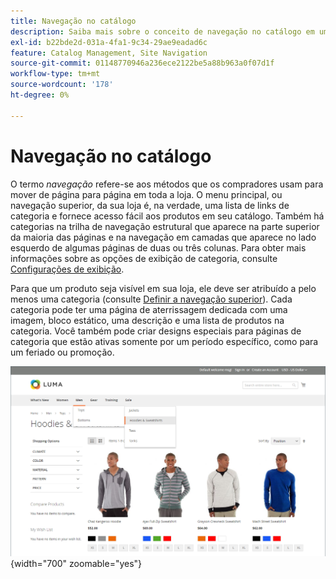 ```yaml
---
title: Navegação no catálogo
description: Saiba mais sobre o conceito de navegação no catálogo em uma loja na Web.
exl-id: b22bde2d-031a-4fa1-9c34-29ae9eadad6c
feature: Catalog Management, Site Navigation
source-git-commit: 01148770946a236ece2122be5a88b963a0f07d1f
workflow-type: tm+mt
source-wordcount: '178'
ht-degree: 0%

---
```


# Navegação no catálogo

O termo _navegação_ refere-se aos métodos que os compradores usam para mover de página para página em toda a loja. O menu principal, ou navegação superior, da sua loja é, na verdade, uma lista de links de categoria e fornece acesso fácil aos produtos em seu catálogo. Também há categorias na trilha de navegação estrutural que aparece na parte superior da maioria das páginas e na navegação em camadas que aparece no lado esquerdo de algumas páginas de duas ou três colunas. Para obter mais informações sobre as opções de exibição de categoria, consulte [Configurações de exibição](categories-display-settings.md).

Para que um produto seja visível em sua loja, ele deve ser atribuído a pelo menos uma categoria (consulte [Definir a navegação superior](navigation-top.md)). Cada categoria pode ter uma página de aterrissagem dedicada com uma imagem, bloco estático, uma descrição e uma lista de produtos na categoria. Você também pode criar designs especiais para páginas de categoria que estão ativas somente por um período específico, como para um feriado ou promoção.

![Navegação do catálogo na loja](./assets/storefront-menu-levels.png){width="700" zoomable="yes"}
